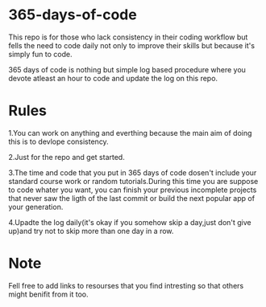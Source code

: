 # 365-days-of-code

This repo is for those who lack consistency in their coding workflow but fells the need to code daily not only to
improve their skills but because it's simply fun to code.

365 days of code is nothing but simple log based procedure where you devote atleast an hour to code and update the log on this repo. 

# Rules 
1.You can work on anything and everthing because the main aim of doing this is to devlope consistency.

2.Just for the repo and get started.

3.The time and code that you put in 365 days of code dosen't include your standard course work or random tutorials.During this 
time you are suppose to code whater you want, you can finish your previous incomplete projects that never saw the ligth of the last commit or build the next popular app of your generation. 

4.Upadte the log daily(it's okay if you somehow skip a day,just don't give up)and try not to skip more than one day in a row. 

# Note

Fell free to add links to resourses that you find intresting so that others might benifit from it too.  
